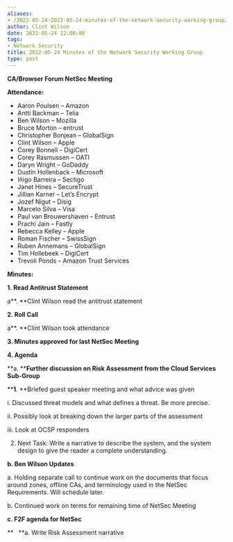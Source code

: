 ```yaml
---
aliases:
- /2022-05-24-2022-05-24-minutes-of-the-network-security-working-group/
author: Clint Wilson
date: 2022-05-24 12:00:00
tags:
- Network Security
title: 2022-05-24 Minutes of the Network Security Working Group
type: post
---
```


**CA/Browser Forum NetSec Meeting**

**Attendance:**

- Aaron Poulsen – Amazon
- Antti Backman – Telia
- Ben Wilson – Mozilla
- Bruce Morton – entrust
- Christopher Bonjean – GlobalSign
- Clint Wilson – Apple
- Corey Bonnell – DigiCert
- Corey Rasmussen – OATI
- Daryn Wright – GoDaddy
- Dustin Hollenback – Microsoft
- Iñigo Barreira – Sectigo
- Janet Hines – SecureTrust
- Jillian Karner – Let’s Encrypt
- Jozef Nigut – Disig
- Marcelo Silva – Visa
- Paul van Brouwershaven – Entrust
- Prachi Jain – Fastly
- Rebecca Kelley – Apple
- Roman Fischer – SwissSign
- Ruben Annemans – GlobalSign
- Tim Hollebeek – DigiCert
- Trevoli Ponds – Amazon Trust Services

**Minutes:**

**1. Read Antitrust Statement**

a**. **Clint Wilson read the antitrust statement

**2. Roll Call**

a**. **Clint Wilson took attendance

**3. Minutes approved for last NetSec Meeting**

**4. Agenda**

**a. ****Further discussion on Risk Assessment from the Cloud Services Sub-Group**

****1**. **Briefed guest speaker meeting and what advice was given

i. Discussed threat models and what defines a threat. Be more precise.

ii. Possibly look at breaking down the larger parts of the assessment

iii. Look at OCSP responders

2. Next Task: Write a narrative to describe the system, and the system design to give the reader a complete understanding.

**b. Ben Wilson Updates**

a. Holding separate call to continue work on the documents that focus around zones, offline CAs, and terminology used in the NetSec Requirements. Will schedule later.

b. Continued work on terms for remaining time of NetSec Meeting

**c. F2F agenda for NetSec**

**   **a. Write Risk Assessment narrative